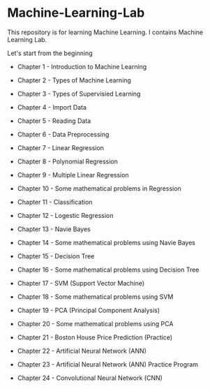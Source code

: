 # Machine-Learning-Lab 
This repository is for learning Machine Learning. I contains Machine Learning Lab.

Let's start from the beginning

- Chapter 1 - Introduction to Machine Learning
- Chapter 2 - Types of Machine Learning
- Chapter 3 - Types of Supervisied Learning 
- Chapter 4 - Import Data 
- Chapter 5 - Reading Data 
- Chapter 6 - Data Preprocessing
- Chapter 7 - Linear Regression
- Chapter 8 - Polynomial Regression
- Chapter 9 - Multiple Linear Regression
- Chapter 10 - Some mathematical problems in Regression
- Chapter 11 - Classification
- Chapter 12 - Logestic Regression
- Chapter 13 - Navie Bayes
- Chapter 14 - Some mathematical problems using Navie Bayes
- Chapter 15 - Decision Tree
- Chapter 16 - Some mathematical problems using Decision Tree
- Chapter 17 - SVM (Support Vector Machine)
- Chapter 18 - Some mathematical problems using SVM
- Chapter 19 - PCA (Principal Component Analysis)
- Chapter 20 - Some mathematical problems using PCA
- Chapter 21 - Boston House Price Prediction (Practice)
- Chapter 22 - Artificial Neural Network (ANN)
- Chapter 23 - Artificial Neural Network (ANN) Practice Program

- Chapter 24 - Convolutional Neural Network (CNN)  